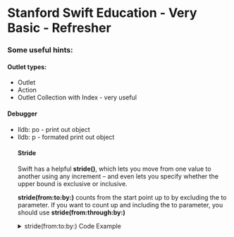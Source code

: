 #  Stanford Swift Education - Very Basic - Refresher

### Some useful hints:

#### **Outlet types:** 
 - Outlet
 - Action
 - Outlet Collection with Index - very useful



#### Debugger

- lldb: po  - print out object
- lldb: p <object> - formated print out object



#### Stride

Swift has a helpful **stride()**, which lets you move from one value to another using any increment – and even lets you specify whether the upper bound is exclusive or inclusive.

**stride(from:to:by:)** counts from the start point up to by excluding the to parameter. If you want to count up and including the to parameter, you should use **stride(from:through:by:)**

<details>
  <summary markdown="span">stride(from:to:by:) Code Example</summary>

```
for i in stride(from: 0, to: 0.5, by: 0.1) {
    print(i)
}
```
</details>
